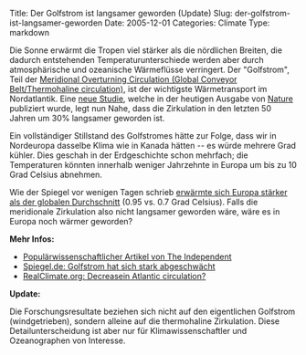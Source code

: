 Title: Der Golfstrom ist langsamer geworden (Update)
Slug: der-golfstrom-ist-langsamer-geworden
Date: 2005-12-01
Categories: Climate
Type: markdown

Die Sonne erwärmt die Tropen viel stärker als die nördlichen Breiten, die dadurch entstehenden Temperaturunterschiede werden aber durch atmosphärische und ozeanische Wärmeflüsse verringert. Der "Golfstrom", Teil der [Meridional Overturning Circulation (Global Conveyor Belt/Thermohaline circulation)](http://en.wikipedia.org/wiki/Global_conveyor_belt), ist der wichtigste Wärmetransport im Nordatlantik. Eine [neue Studie](http://www.nature.com/nature/journal/v438/n7068/abs/nature04385.html), welche in der heutigen Ausgabe von [Nature](http://www.nature.com/nature/) publiziert wurde, legt nun Nahe, dass die Zirkulation in den letzten 50 Jahren um 30% langsamer geworden ist.

Ein vollständiger Stillstand des Golfstromes hätte zur Folge, dass wir in Nordeuropa dasselbe Klima wie in Kanada hätten -- es würde mehrere Grad kühler. Dies geschah in der Erdgeschichte schon mehrfach; die Temperaturen könnten innerhalb weniger Jahrzehnte in Europa um bis zu 10 Grad Celsius abnehmen.

Wie der Spiegel vor wenigen Tagen schrieb [erwärmte sich Europa stärker als der globalen Durchschnitt](http://www.spiegel.de/wissenschaft/erde/0,1518,387651,00.html) (0.95 vs. 0.7 Grad Celsius). Falls die meridionale Zirkulation also nicht langsamer geworden wäre, wäre es in Europa noch wärmer geworden?

**Mehr Infos:**

- [Populärwissenschaftlicher Artikel von The Independent](http://news.independent.co.uk/environment/article330361.ece)
- [Spiegel.de: Golfstrom hat sich stark abgeschwächt](http://www.spiegel.de/wissenschaft/erde/0,1518,387715,00.html)
- [RealClimate.org: Decreasein Atlantic circulation?](http://www.realclimate.org/index.php?p=225)

**Update:**

Die Forschungsresultate beziehen sich nicht auf den eigentlichen Golfstrom (windgetrieben), sondern alleine auf die thermohaline Zirkulation. Diese Detailunterscheidung ist aber nur für Klimawissenschaftler und Ozeanographen von Interesse.
